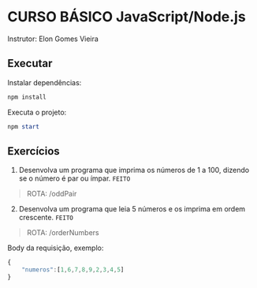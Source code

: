 # CURSO BÁSICO JavaScript/Node.js

Instrutor: Elon Gomes Vieira

## Executar

Instalar dependências:
```powershell
npm install
```

Executa o projeto:
```powershell
npm start
```

## Exercícios

1. Desenvolva um programa que imprima os números de 1 a 100, dizendo se o número é par ou ímpar. `FEITO`

> ROTA: /oddPair

2. Desenvolva um programa que leia 5 números e os imprima em ordem crescente. `FEITO`

> ROTA: /orderNumbers

Body da requisição, exemplo: 

```JavaScript
{
    "numeros":[1,6,7,8,9,2,3,4,5]
}
```
